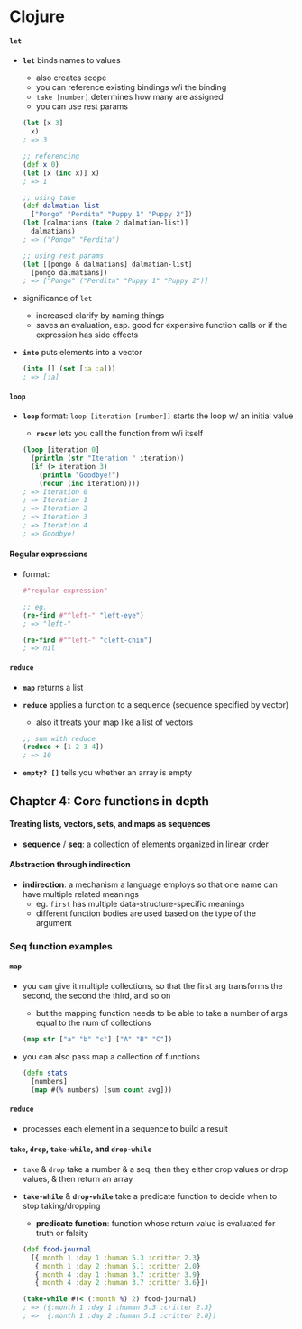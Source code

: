 # Clojure

#### `let`

* __`let`__ binds names to values
  - also creates scope
  - you can reference existing bindings w/i the binding
  - `take [number]` determines how many are assigned
  - you can use rest params

  ```clojure
  (let [x 3]
    x)
  ; => 3

  ;; referencing
  (def x 0)
  (let [x (inc x)] x)
  ; => 1

  ;; using take
  (def dalmatian-list
    ["Pongo" "Perdita" "Puppy 1" "Puppy 2"])
  (let [dalmatians (take 2 dalmatian-list)]
    dalmatians)
  ; => ("Pongo" "Perdita")

  ;; using rest params
  (let [[pongo & dalmatians] dalmatian-list]
    [pongo dalmatians])
  ; => ["Pongo" ("Perdita" "Puppy 1" "Puppy 2")]
  ```

* significance of `let`
  - increased clarify by naming things
  - saves an evaluation, esp. good for expensive function calls or if the expression has side effects

* __`into`__ puts elements into a vector
  ```clojure
  (into [] (set [:a :a]))
  ; => [:a]
  ```

#### `loop`

* __`loop`__ format: `loop [iteration [number]]` starts the loop w/ an initial value
  - __`recur`__ lets you call the function from w/i itself

  ```clojure
  (loop [iteration 0]
    (println (str "Iteration " iteration))
    (if (> iteration 3)
      (println "Goodbye!")
      (recur (inc iteration))))
  ; => Iteration 0
  ; => Iteration 1
  ; => Iteration 2
  ; => Iteration 3
  ; => Iteration 4
  ; => Goodbye!
  ```

#### Regular expressions

* format:
  ```clojure
  #"regular-expression"

  ;; eg.
  (re-find #"^left-" "left-eye")
  ; => "left-"

  (re-find #"^left-" "cleft-chin")
  ; => nil
  ```

#### `reduce`

* __`map`__ returns a list

* __`reduce`__ applies a function to a sequence (sequence specified by vector)
  - also it treats your map like a list of vectors

  ```clojure
  ;; sum with reduce
  (reduce + [1 2 3 4])
  ; => 10
  ```

* __`empty? []`__ tells you whether an array is empty

## Chapter 4: Core functions in depth

#### Treating lists, vectors, sets, and maps as sequences

* __sequence__ / __seq__: a collection of elements organized in linear order

#### Abstraction through indirection

* __indirection__: a mechanism a language employs so that one name can have multiple related meanings
  - eg. `first` has multiple data-structure-specific meanings
  - different function bodies are used based on the type of the argument


### Seq function examples

#### `map`

* you can give it multiple collections, so that the first arg transforms the second, the second the third, and so on
  - but the mapping function needs to be able to take a number of args equal to the num of collections

  ```clojure
  (map str ["a" "b" "c"] ["A" "B" "C"])
  ```

* you can also pass map a collection of functions
  ```clojure
  (defn stats
    [numbers]
    (map #(% numbers) [sum count avg]))
  ```

#### `reduce`

* processes each element in a sequence to build a result

#### `take`, `drop`, `take-while`, and `drop-while`

* `take` & `drop` take a number & a seq; then they either crop values or drop values, & then return an array

* __`take-while`__ & __`drop-while`__ take a predicate function to decide when to stop taking/dropping
  - __predicate function__: function whose return value is evaluated for truth or falsity

  ```clojure
  (def food-journal
    [{:month 1 :day 1 :human 5.3 :critter 2.3}
     {:month 1 :day 2 :human 5.1 :critter 2.0}
     {:month 4 :day 1 :human 3.7 :critter 3.9}
     {:month 4 :day 2 :human 3.7 :critter 3.6}])

  (take-while #(< (:month %) 2) food-journal)
  ; => ({:month 1 :day 1 :human 5.3 :critter 2.3}
  ; =>  {:month 1 :day 2 :human 5.1 :critter 2.0})
  ```
